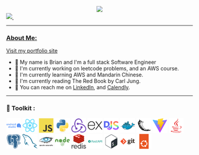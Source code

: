 <div id="header" align="center">
  <img src="https://media.giphy.com/media/Qo2dupDib32rkTY4hX/giphy.gif" width="300"/>
</div>

<div id="badges">
  <a href="https://www.linkedin.com/in/brian-johnson-220704299/">
    <img src="https://img.shields.io/badge/LinkedIn-blue?logo=linkedin&logoColor=white&style=for-the-badge />
  </a>
</div>

<div id="views">
  <img src="https://komarev.com/ghpvc/?username=bmj1988&style=flat-square&color=blue" alt=""/>
</div>

---
### About Me:
<a href="https://bmj1988.github.io/">Visit my portfolio site</a>
- 📛 My name is Brian and I'm a full stack Software Engineer
- 🔭 I'm currently working on leetcode problems, and an AWS course.
- 🌱 I'm currently learning AWS and Mandarin Chinese.
- 📖 I'm currently reading The Red Book by Carl Jung.
- 📨 You can reach me on <a href="https://www.linkedin.com/in/brian-johnson-220704299/">LinkedIn</a>, and <a href="https://calendly.com/cjcores/30min">Calendly</a>.

---
### 🧰 Toolkit :
<div>
  <img src="https://github.com/devicons/devicon/blob/master/icons/androidstudio/androidstudio-plain-wordmark.svg" title="Android Studio Code" alt="Android Studio Code" width="40" height="40"/>
  <img src="https://github.com/devicons/devicon/blob/master/icons/react/react-original.svg" title="React" alt="React" width="40" height="40"/>
  <img src="https://github.com/devicons/devicon/blob/master/icons/javascript/javascript-original.svg" title="JavaScript" alt="JavaScript" width="40" height="40"/>
  <img src="https://github.com/devicons/devicon/blob/master/icons/python/python-original.svg" title="Python" alt="Python" width="40" height="40"/>
  <img src="https://github.com/devicons/devicon/blob/master/icons/redux/redux-original.svg" title="Redux" alt="Redux" width="40" height="40"/>
  <img src="https://github.com/devicons/devicon/blob/master/icons/express/express-original.svg" title="Express" alt="Express" width="40" height="40"/>
  <img src="https://github.com/devicons/devicon/blob/master/icons/discordjs/discordjs-original.svg" title="discord.JS" alt="discord.js" width="40" height="40"/>
  <img src="https://github.com/devicons/devicon/blob/master/icons/docker/docker-original.svg" title="Docker" alt="Docker" width="40" height="40"/>
  <img src="https://github.com/devicons/devicon/blob/master/icons/flask/flask-original.svg" title="Flask" alt="Flask" width="40" height="40"/>
  <img src="https://github.com/devicons/devicon/blob/master/icons/vitejs/vitejs-original.svg" title="Vite" alt="Vite" width="40" height="40"/>
  <img src="https://github.com/devicons/devicon/blob/master/icons/java/java-plain.svg" title="Java" alt="Java" width="40" height="40"/>
  <img src="https://github.com/devicons/devicon/blob/master/icons/postgresql/postgresql-plain.svg" title="postgresql" alt="postgresql" width="40" height="40"/>
  <img src="https://github.com/devicons/devicon/blob/master/icons/mysql/mysql-original.svg" title="mysql" alt="mysql" width="40" height="40"/>
  <img src="https://github.com/devicons/devicon/blob/master/icons/cassandra/cassandra-original-wordmark.svg" title="Cassandra" alt="Cassandra" width="40" height="40"/>
  <img src="https://github.com/devicons/devicon/blob/master/icons/nodejs/nodejs-plain-wordmark.svg" title="Node" alt="Node" width="40" height="40"/>
  <img src="https://github.com/devicons/devicon/blob/master/icons/redis/redis-original-wordmark.svg" title="Redis" alt="Redis" width="40" height="40"/>
  <img src="https://github.com/devicons/devicon/blob/master/icons/fastapi/fastapi-plain-wordmark.svg" title="FastAPI" alt="FastAPI" width="40" height="40"/>
  <img src="https://github.com/devicons/devicon/blob/master/icons/bash/bash-original.svg" title="Bash" alt="Bash" width="40" height="40"/>
  <img src="https://github.com/devicons/devicon/blob/master/icons/git/git-original-wordmark.svg" title="Git" alt="Git" width="40" height="40"/>
  <img src="https://github.com/devicons/devicon/blob/master/icons/ubuntu/ubuntu-original.svg" title="Ubuntu" alt="Ubuntu" width="40" height="40"/>

</div>

<!--
**bmj1988/bmj1988** is a ✨ _special_ ✨ repository because its `README.md` (this file) appears on your GitHub profile.

Here are some ideas to get you started:

- 🔭 I’m currently working on ...
- 🌱 I’m currently learning ...
- 👯 I’m looking to collaborate on ...
- 🤔 I’m looking for help with ...
- 💬 Ask me about ...
- 📫 How to reach me: ...
- 😄 Pronouns: ...
- ⚡ Fun fact: ...
-->
